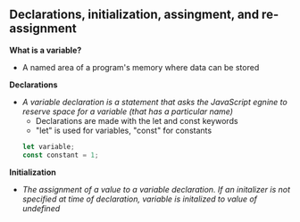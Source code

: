 ## Declarations, initialization, assingment, and re-assignment ##
**What is a variable?**
- A named area of a program's memory where data can be stored

**Declarations**
- *A variable declaration is a statement that asks the JavaScript egnine to reserve space for a variable (that has a particular name)*
  - Declarations are made with the let and const keywords
  - "let" is used for variables, "const" for constants
  ```javascript
  let variable;
  const constant = 1;
  ```

**Initialization**
 - *The assignment of a value to a variable declaration. If an initalizer is not specified at time of declaration, variable is initalized to value of undefined*
